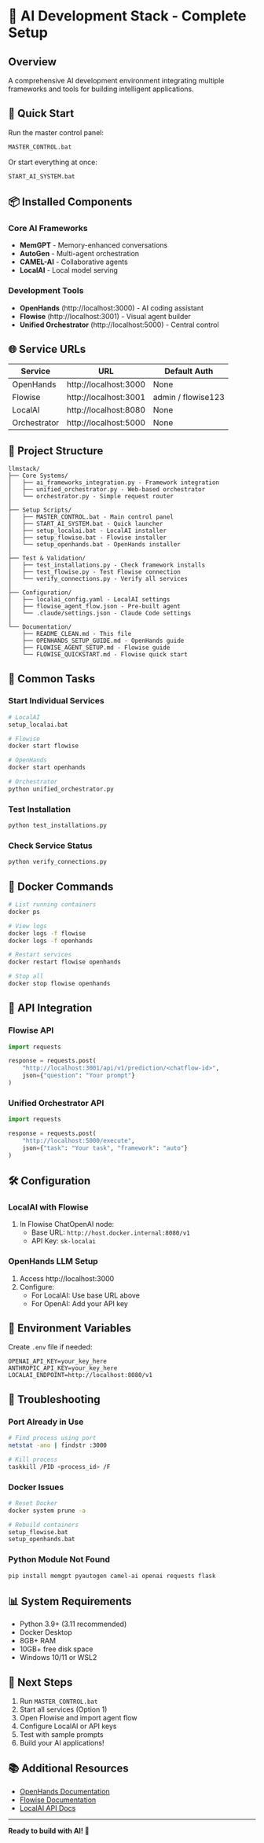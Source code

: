 # 🚀 AI Development Stack - Complete Setup

## Overview
A comprehensive AI development environment integrating multiple frameworks and tools for building intelligent applications.

## 🎯 Quick Start

Run the master control panel:
```bash
MASTER_CONTROL.bat
```

Or start everything at once:
```bash
START_AI_SYSTEM.bat
```

## 📦 Installed Components

### Core AI Frameworks
- **MemGPT** - Memory-enhanced conversations
- **AutoGen** - Multi-agent orchestration  
- **CAMEL-AI** - Collaborative agents
- **LocalAI** - Local model serving

### Development Tools
- **OpenHands** (http://localhost:3000) - AI coding assistant
- **Flowise** (http://localhost:3001) - Visual agent builder
- **Unified Orchestrator** (http://localhost:5000) - Central control

## 🌐 Service URLs

| Service | URL | Default Auth |
|---------|-----|--------------|
| OpenHands | http://localhost:3000 | None |
| Flowise | http://localhost:3001 | admin / flowise123 |
| LocalAI | http://localhost:8080 | None |
| Orchestrator | http://localhost:5000 | None |

## 📁 Project Structure

```
llmstack/
├── Core Systems/
│   ├── ai_frameworks_integration.py - Framework integration
│   ├── unified_orchestrator.py - Web-based orchestrator
│   └── orchestrator.py - Simple request router
│
├── Setup Scripts/
│   ├── MASTER_CONTROL.bat - Main control panel
│   ├── START_AI_SYSTEM.bat - Quick launcher
│   ├── setup_localai.bat - LocalAI installer
│   ├── setup_flowise.bat - Flowise installer
│   └── setup_openhands.bat - OpenHands installer
│
├── Test & Validation/
│   ├── test_installations.py - Check framework installs
│   ├── test_flowise.py - Test Flowise connection
│   └── verify_connections.py - Verify all services
│
├── Configuration/
│   ├── localai_config.yaml - LocalAI settings
│   ├── flowise_agent_flow.json - Pre-built agent
│   └── .claude/settings.json - Claude Code settings
│
└── Documentation/
    ├── README_CLEAN.md - This file
    ├── OPENHANDS_SETUP_GUIDE.md - OpenHands guide
    ├── FLOWISE_AGENT_SETUP.md - Flowise guide
    └── FLOWISE_QUICKSTART.md - Flowise quick start
```

## 🔧 Common Tasks

### Start Individual Services
```bash
# LocalAI
setup_localai.bat

# Flowise
docker start flowise

# OpenHands
docker start openhands

# Orchestrator
python unified_orchestrator.py
```

### Test Installation
```bash
python test_installations.py
```

### Check Service Status
```bash
python verify_connections.py
```

## 🐳 Docker Commands

```bash
# List running containers
docker ps

# View logs
docker logs -f flowise
docker logs -f openhands

# Restart services
docker restart flowise openhands

# Stop all
docker stop flowise openhands
```

## 🔌 API Integration

### Flowise API
```python
import requests

response = requests.post(
    "http://localhost:3001/api/v1/prediction/<chatflow-id>",
    json={"question": "Your prompt"}
)
```

### Unified Orchestrator API
```python
import requests

response = requests.post(
    "http://localhost:5000/execute",
    json={"task": "Your task", "framework": "auto"}
)
```

## 🛠️ Configuration

### LocalAI with Flowise
1. In Flowise ChatOpenAI node:
   - Base URL: `http://host.docker.internal:8080/v1`
   - API Key: `sk-localai`

### OpenHands LLM Setup
1. Access http://localhost:3000
2. Configure:
   - For LocalAI: Use base URL above
   - For OpenAI: Add your API key

## 📝 Environment Variables

Create `.env` file if needed:
```env
OPENAI_API_KEY=your_key_here
ANTHROPIC_API_KEY=your_key_here
LOCALAI_ENDPOINT=http://localhost:8080/v1
```

## 🚨 Troubleshooting

### Port Already in Use
```bash
# Find process using port
netstat -ano | findstr :3000

# Kill process
taskkill /PID <process_id> /F
```

### Docker Issues
```bash
# Reset Docker
docker system prune -a

# Rebuild containers
setup_flowise.bat
setup_openhands.bat
```

### Python Module Not Found
```bash
pip install memgpt pyautogen camel-ai openai requests flask
```

## 📊 System Requirements

- Python 3.9+ (3.11 recommended)
- Docker Desktop
- 8GB+ RAM
- 10GB+ free disk space
- Windows 10/11 or WSL2

## 🎯 Next Steps

1. Run `MASTER_CONTROL.bat`
2. Start all services (Option 1)
3. Open Flowise and import agent flow
4. Configure LocalAI or API keys
5. Test with sample prompts
6. Build your AI applications!

## 📚 Additional Resources

- [OpenHands Documentation](http://localhost:3000)
- [Flowise Documentation](http://localhost:3001)
- [LocalAI API Docs](http://localhost:8080/swagger)

---

**Ready to build with AI! 🚀**